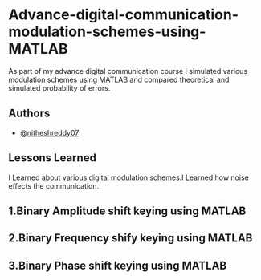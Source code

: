 
# Advance-digital-communication-modulation-schemes-using-MATLAB

As part of my advance digital communication course I simulated various modulation schemes using MATLAB and compared theoretical and simulated probability of errors.


## Authors

- [@nitheshreddy07](https://www.github.com/nitheshreddy07)


## Lessons Learned

I Learned about various digital modulation schemes.I Learned how noise effects the communication.

## 1.Binary Amplitude shift keying using MATLAB
## 2.Binary Frequency shify keying using MATLAB
## 3.Binary Phase shift keying using MATLAB
